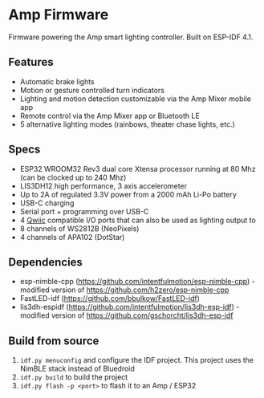 # Amp Firmware

Firmware powering the Amp smart lighting controller. Built on ESP-IDF 4.1.

## Features
* Automatic brake lights
* Motion or gesture controlled turn indicators
* Lighting and motion detection customizable via the Amp Mixer mobile app
* Remote control via the Amp Mixer app or Bluetooth LE
* 5 alternative lighting modes (rainbows, theater chase lights, etc.)

## Specs
* ESP32 WROOM32 Rev3 dual core Xtensa processor running at 80 Mhz (can be clocked up to 240 Mhz)
* LIS3DH12 high performance, 3 axis accelerometer
* Up to 2A of regulated 3.3V power from a 2000 mAh Li-Po battery
* USB-C charging
* Serial port + programming over USB-C
* 4 [Qwiic](https://www.sparkfun.com/qwiic) compatible I/O ports that can also be used as lighting output to
* 8 channels of WS2812B (NeoPixels)
* 4 channels of APA102 (DotStar)

## Dependencies

* esp-nimble-cpp (https://github.com/intentfulmotion/esp-nimble-cpp) - modified version of https://github.com/h2zero/esp-nimble-cpp
* FastLED-idf (https://github.com/bbulkow/FastLED-idf)
* lis3dh-espidf (https://github.com/intentfulmotion/lis3dh-esp-idf) - modified version of https://github.com/gschorcht/lis3dh-esp-idf

## Build from source

1. `idf.py menuconfig` and configure the IDF project. This project uses the NimBLE stack instead of Bluedroid
2. `idf.py build` to build the project
3. `idf.py flash -p <port>` to flash it to an Amp / ESP32
